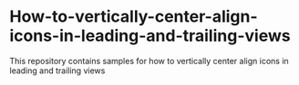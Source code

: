 # How-to-vertically-center-align-icons-in-leading-and-trailing-views
This repository contains samples for how to vertically center align icons in leading and trailing views
